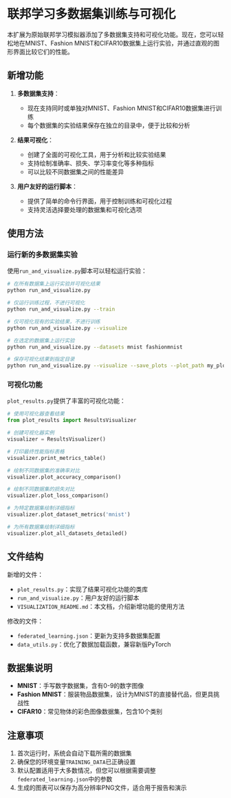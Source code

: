 # 联邦学习多数据集训练与可视化

本扩展为原始联邦学习模拟器添加了多数据集支持和可视化功能。现在，您可以轻松地在MNIST、Fashion MNIST和CIFAR10数据集上运行实验，并通过直观的图形界面比较它们的性能。

## 新增功能

1. **多数据集支持**：
   - 现在支持同时或单独对MNIST、Fashion MNIST和CIFAR10数据集进行训练
   - 每个数据集的实验结果保存在独立的目录中，便于比较和分析

2. **结果可视化**：
   - 创建了全面的可视化工具，用于分析和比较实验结果
   - 支持绘制准确率、损失、学习率变化等多种指标
   - 可以比较不同数据集之间的性能差异

3. **用户友好的运行脚本**：
   - 提供了简单的命令行界面，用于控制训练和可视化过程
   - 支持灵活选择要处理的数据集和可视化选项

## 使用方法

### 运行新的多数据集实验

使用`run_and_visualize.py`脚本可以轻松运行实验：

```bash
# 在所有数据集上运行实验并可视化结果
python run_and_visualize.py

# 仅运行训练过程，不进行可视化
python run_and_visualize.py --train

# 仅可视化现有的实验结果，不进行训练
python run_and_visualize.py --visualize

# 在选定的数据集上运行实验
python run_and_visualize.py --datasets mnist fashionmnist

# 保存可视化结果到指定目录
python run_and_visualize.py --visualize --save_plots --plot_path my_plots
```

### 可视化功能

`plot_results.py`提供了丰富的可视化功能：

```python
# 使用可视化器查看结果
from plot_results import ResultsVisualizer

# 创建可视化器实例
visualizer = ResultsVisualizer()

# 打印最终性能指标表格
visualizer.print_metrics_table()

# 绘制不同数据集的准确率对比
visualizer.plot_accuracy_comparison()

# 绘制不同数据集的损失对比
visualizer.plot_loss_comparison()

# 为特定数据集绘制详细指标
visualizer.plot_dataset_metrics('mnist')

# 为所有数据集绘制详细指标
visualizer.plot_all_datasets_detailed()
```

## 文件结构

新增的文件：

- `plot_results.py`：实现了结果可视化功能的类库
- `run_and_visualize.py`：用户友好的运行脚本
- `VISUALIZATION_README.md`：本文档，介绍新增功能的使用方法

修改的文件：

- `federated_learning.json`：更新为支持多数据集配置
- `data_utils.py`：优化了数据加载函数，兼容新版PyTorch

## 数据集说明

- **MNIST**：手写数字数据集，含有0-9的数字图像
- **Fashion MNIST**：服装物品数据集，设计为MNIST的直接替代品，但更具挑战性
- **CIFAR10**：常见物体的彩色图像数据集，包含10个类别

## 注意事项

1. 首次运行时，系统会自动下载所需的数据集
2. 确保您的环境变量`TRAINING_DATA`已正确设置
3. 默认配置适用于大多数情况，但您可以根据需要调整`federated_learning.json`中的参数
4. 生成的图表可以保存为高分辨率PNG文件，适合用于报告和演示 